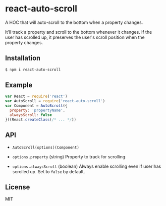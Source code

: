 # react-auto-scroll

A HOC that will auto-scroll to the bottom when a property changes.

It'll track a property and scroll to the bottom whenever it changes. If the user has scrolled up, it preserves the user's scroll position when the property changes.

## Installation

```sh
$ npm i react-auto-scroll
```

## Example

```js
var React = require('react')
var AutoScroll = require('react-auto-scroll')
var Component = AutoScroll({
  property: 'propertyName',
  alwaysScroll: false
})(React.createClass(/* ... */))
```

## API

* `AutoScroll(options)(Component)`

* `options.property` (string) Property to track for scrolling

* `options.alwaysScroll` (boolean) Always enable scrolling even if user has scrolled up. Set to `false` by default.

## License

MIT
